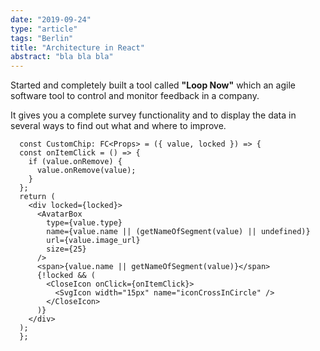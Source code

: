 ```yaml
---
date: "2019-09-24"
type: "article"
tags: "Berlin"
title: "Architecture in React"
abstract: "bla bla bla"
---
```

Started and completely built a tool called **"Loop Now"** which an agile software tool to control and monitor feedback in a company.

It gives you a complete survey functionality and to display the data in several ways to find out what and where to improve. 

```js{4,19,2}
  const CustomChip: FC<Props> = ({ value, locked }) => {
  const onItemClick = () => {
    if (value.onRemove) {
      value.onRemove(value);
    }
  };
  return (
    <div locked={locked}>
      <AvatarBox
        type={value.type}
        name={value.name || (getNameOfSegment(value) || undefined)}
        url={value.image_url}
        size={25}
      />
      <span>{value.name || getNameOfSegment(value)}</span>
      {!locked && (
        <CloseIcon onClick={onItemClick}>
          <SvgIcon width="15px" name="iconCrossInCircle" />
        </CloseIcon>
      )}
    </div>
  );
  };
```
